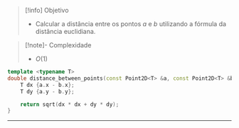 > [!info] Objetivo
> - Calcular a distância entre os pontos $a$ e $b$ utilizando a fórmula da distância euclidiana.

> [!note]- Complexidade
> - $O(1)$

```cpp
template <typename T>
double distance_between_points(const Point2D<T> &a, const Point2D<T> &b) {
	T dx {a.x - b.x};
	T dy {a.y - b.y};

	return sqrt(dx * dx + dy * dy);
}
```

---